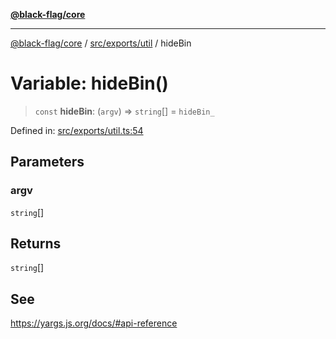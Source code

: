 [**@black-flag/core**](../../../../README.md)

***

[@black-flag/core](../../../../README.md) / [src/exports/util](../README.md) / hideBin

# Variable: hideBin()

> `const` **hideBin**: (`argv`) => `string`[] = `hideBin_`

Defined in: [src/exports/util.ts:54](https://github.com/Xunnamius/black-flag/blob/6975ac4841c42ac3213d392b5cb06d13a72628a4/src/exports/util.ts#L54)

## Parameters

### argv

`string`[]

## Returns

`string`[]

## See

https://yargs.js.org/docs/#api-reference
